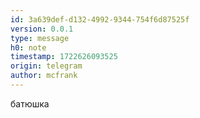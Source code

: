 ```yaml
---
id: 3a639def-d132-4992-9344-754f6d87525f
version: 0.0.1
type: message
h0: note
timestamp: 1722626093525
origin: telegram
author: mcfrank
---
```


батюшка